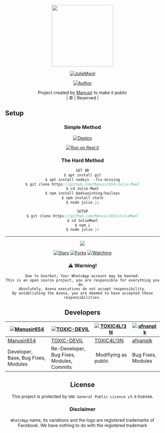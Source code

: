 
<div align="center">
  <img border-radius: 15px src="https://avatars.githubusercontent.com/u/83164448?v=4" width="200" height="200"/>
  <p align="center">
<a href="#"><img title="JulieMwol" src="https://img.shields.io/badge/JulieMwol-green?colorA=%23ff0000&colorB=%23017e40&style=for-the-badge"></a>
</p>
  <p align="center">
<a href="https://github.com/Manusir654"><img title="Author" src="https://img.shields.io/badge/Author-Manusir654/JulieMwol?color=blue&style=for-the-badge&logo=whatsapp"></a>
</p>
</div>
<p align="center">
Project created by <a href="https://github.com/Manusir654">Manusir</a> to make it public
    <br>
       | © |
        Reserved |
    <br> 
</p>

## Setup
<div align="center">

  ### Simple Method
  
[![Deploy](https://www.herokucdn.com/deploy/button.svg)](https://heroku.com/deploy?template=https://github.com/Manusir654/Julie-Mwol) 
  
[![Run on Repl.it](https://repl.it/badge/github/quiec/whatsAlfa)](https://replit.com/@Farhandqz/JulieMwol)
  
### The Hard Method
```js
GET QR
$ apt install git
$ apt install nodejs --fix-missing
$ git clone https://github.com/Manusir654/Julie-Mwol
$ cd Julie-Mwol
$ npm install @adiwajshing/baileys
$ npm install chalk
$ node julie.js
```
      
```js
SETUP
$ git clone https://github.com/Manusir654/JulieMwol
$ cd JulieMwol
$ npm i
$ node julie.js
```

----

  <p align="center">
  <a href="httsp://github.com/Manusir654/JulieMwol">
    
<a href="https://github.com/Manusir654/followers">
<img src="https://img.shields.io/github/repo-size/Manusir654/Julie-Mwol?color=green&label=Repo%20total%20size&style=plastic">
<p align="center">
<a href="https://github.com/Manusir654/followers"
<img title="Followers" src="https://img.shields.io/github/followers/Manusir654?color=blue&style=flat-square"></a>
<a href="https://github.com/Manusir654/JulieMwol/stargazers/"><img title="Stars" src="https://img.shields.io/github/stars/Manusir654/JulieMwol?color=blue&style=flat-square"></a>
<a href="https://github.com/Manusir654/JulieMwol/network/members"><img title="Forks" src="https://img.shields.io/github/forks/Manusir654/JulieMwol?color=blue&style=flat-square"></a>
<a href="https://github.com/Manusir654/JulieMwol/watchers"><img title="Watching" src="https://img.shields.io/github/watchers/Manusir654/JulieMwol?label=Watchers&color=blue&style=flat-square"></a>
</p>

    
### ⚠️ Warning! 
```
Due to Userbot; Your WhatsApp account may be banned.
This is an open source project, you are responsible for everything you do. 
Absolutely, Asena executives do not accept responsibility.
By establishing the Asena, you are deemed to have accepted these responsibilities.
```

## Developers
  <div align="center">
    
  [![Manusir654](https://github.com/Manusir654.png?size=100)](https://github.com/Manusir654) | [![TOXIC-DEVIL](https://github.com/TOXIC-DEVIL.png?size=100)](https://github.com/TOXIC-DEVIL) |  [![TOXIC4L!3N](https://github.com/Alien-alfa.png?size=100)](https://github.com/AI-VIKI) | [![afnanplk](https://github.com/afnanplk.png?size=100)](https://github.com/afnanplk) 
----|----|----|----
[Manusir654](https://github.com/Manusir654) | [TOXIC-DEVIL](https://github.com/TOXIC-DEVIL) | [TOXIC4L!3N](https://github.com/AI-VIKI) | [afnanplk](https://github.com/afnanplk) 
Developer, Base, Bug Fixes, Modules| Re-Developer, Bug Fixes, Modules, Commits |  Modifiying  as   public | Bug Fixes, Modules 
  </div>
    


## License
This project is protected by `GNU General Public Licence v3.0` license.

### Disclaimer
`WhatsApp` name, its variations and the logo are registered trademarks of Facebook. We have nothing to do with the registered trademark
